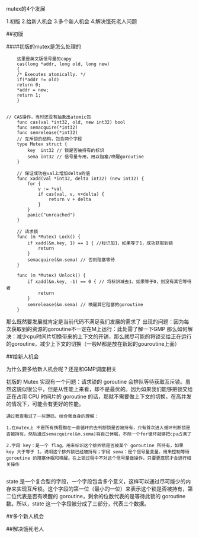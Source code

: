 mutex的4个发展


1.初版
2.给新人机会
3.多个新人机会
4.解决饿死老人问题


##初版

####初版的mutex是怎么处理的

```
	这里是英文版信号量的copy
	cas(long *addr, long old, long new)
	{
	/* Executes atomically. */
	if(*addr != old)
	return 0;
	*addr = new;
	return 1;
	}


// CAS操作，当时还没有抽象出atomic包
    func cas(val *int32, old, new int32) bool
    func semacquire(*int32)
    func semrelease(*int32)
    // 互斥锁的结构，包含两个字段
    type Mutex struct {
        key  int32 // 锁是否被持有的标识
        sema int32 // 信号量专用，用以阻塞/唤醒goroutine
    }
    
    // 保证成功在val上增加delta的值
    func xadd(val *int32, delta int32) (new int32) {
        for {
            v := *val
            if cas(val, v, v+delta) {
                return v + delta
            }
        }
        panic("unreached")
    }
    
    // 请求锁
    func (m *Mutex) Lock() {
        if xadd(&m.key, 1) == 1 { //标识加1，如果等于1，成功获取到锁
            return
        }
        semacquire(&m.sema) // 否则阻塞等待
    }
    
    func (m *Mutex) Unlock() {
        if xadd(&m.key, -1) == 0 { // 将标识减去1，如果等于0，则没有其它等待者
            return
        }
        semrelease(&m.sema) // 唤醒其它阻塞的goroutine
    }

```

那么既然要发展就肯定是当前代码不满足我们发展的需求了
出现的问题：因为每次获取到的资源的goroutine不一定在M上运行：此处需了解一下GMP
那么如何解决：减少cpu时间片切换带来的上下文的开销，那么就尽可能的将锁交给正在运行的goroutine，减少上下文的切换（一般M都是放在新起的gouroutine上面）


##给新人机会

为什么要多给新人机会呢？还是和GMP调度相关

初版的 Mutex 实现有一个问题：请求锁的 goroutine 会排队等待获取互斥锁。虽然这貌似很公平，但是从性能上来看，却不是最优的。因为如果我们能够把锁交给正在占用 CPU 时间片的 goroutine 的话，那就不需要做上下文的切换，在高并发的情况下，可能会有更好的性能。

```
通过我查看过了一些源码，结合我自身的理解：

1.在mutex上 不是所有携程都在一直循环的去判断锁是否被持有，只有首次进入循环判断锁是否被持有，然后通过semacquire(&m.sema)将自己休眠，不然一个for循环就够把cpu占满了

2.字段 key：是一个 flag，用来标识这个排外锁是否被某个 goroutine 所持有，如果 key 大于等于 1，说明这个排外锁已经被持有；字段 sema：是个信号量变量，用来控制等待 goroutine 的阻塞休眠和唤醒。在上锁过程中不对这个信号量做操作，只要更底层才会进行相关操作


```
state 是一个复合型的字段，一个字段包含多个意义，这样可以通过尽可能少的内存来实现互斥锁。这个字段的第一位（最小的一位）来表示这个锁是否被持有，第二位代表是否有唤醒的 goroutine，剩余的位数代表的是等待此锁的 goroutine 数。所以，state 这一个字段被分成了三部分，代表三个数据。


##多个新人机会

##解决饿死老人